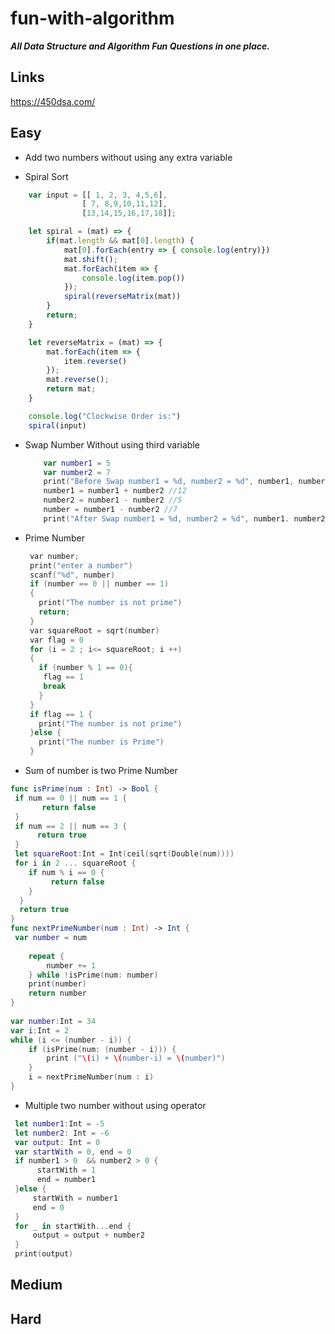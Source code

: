 # fun-with-algorithm
***All Data Structure and Algorithm Fun Questions in one place.***

## Links
https://450dsa.com/

## Easy

- Add two numbers without using any extra variable
 
- Spiral Sort
```javascript
    var input = [[ 1, 2, 3, 4,5,6], 
                [ 7, 8,9,10,11,12],  
                [13,14,15,16,17,18]];

    let spiral = (mat) => {
        if(mat.length && mat[0].length) {
            mat[0].forEach(entry => { console.log(entry)})
            mat.shift();
            mat.forEach(item => {
                console.log(item.pop())
            });
            spiral(reverseMatrix(mat))
        }
        return;
    }

    let reverseMatrix = (mat) => { 
        mat.forEach(item => { 
            item.reverse() 
        }); 
        mat.reverse(); 
        return mat; 
    }

    console.log("Clockwise Order is:")
    spiral(input)
  ```
- Swap Number Without using third variable
  ```swift
      var number1 = 5
      var number2 = 7
      print("Before Swap number1 = %d, number2 = %d", number1, number2)
      number1 = number1 + number2 //12
      number2 = number1 - number2 //5
      number = number1 - number2 //7
      print("After Swap number1 = %d, number2 = %d", number1. number2)
  ```
- Prime Number
  ```C++
   var number;
   print("enter a number")
   scanf("%d", number)
   if (number == 0 || number == 1)
   {
     print("The number is not prime")
     return;
   }
   var squareRoot = sqrt(number)
   var flag = 0 
   for (i = 2 ; i<= squareRoot; i ++)
   {
     if (number % 1 == 0){
      flag == 1
      break
     }
   }
   if flag == 1 {
     print("The number is not prime")
   }else {
     print("The number is Prime")
   }
  ```
- Sum of number is two Prime Number
```swift
func isPrime(num : Int) -> Bool {
 if num == 0 || num == 1 {
       return false
 }
 if num == 2 || num == 3 {
      return true
 }
 let squareRoot:Int = Int(ceil(sqrt(Double(num))))
 for i in 2 ... squareRoot {
    if num % i == 0 {
         return false
    }
  }
  return true
}
func nextPrimeNumber(num : Int) -> Int {
 var number = num
    
    repeat {
        number += 1
    } while !isPrime(num: number)
    print(number)
    return number
}
 
var number:Int = 34
var i:Int = 2
while (i <= (number - i)) {
    if (isPrime(num: (number - i))) {
        print ("\(i) + \(number-i) = \(number)")
    }
    i = nextPrimeNumber(num : i)
}
```

- Multiple two number without using operator
```swift
 let number1:Int = -5
 let number2: Int = -6
 var output: Int = 0
 var startWith = 0, end = 0
 if number1 > 0  && number2 > 0 {
      startWith = 1
      end = number1
 }else {
     startWith = number1
     end = 0
 }
 for _ in startWith...end {
     output = output + number2
 }
 print(output)
```
## Medium

## Hard
